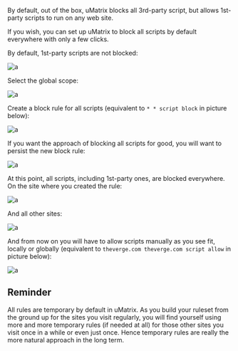By default, out of the box, uMatrix blocks all 3rd-party script, but allows 1st-party scripts to run on any web site.

If you wish, you can set up uMatrix to block all scripts by default everywhere with only a few clicks.

By default, 1st-party scripts are not blocked:

![a](https://user-images.githubusercontent.com/585534/33189052-21868182-d06d-11e7-9447-69a2f12334c4.png)

Select the global scope:

![a](https://user-images.githubusercontent.com/585534/33189061-3a4bea9a-d06d-11e7-99ba-ab95c50f5484.png)

Create a block rule for all scripts (equivalent to `* * script block` in picture below):

![a](https://user-images.githubusercontent.com/585534/33189068-52538652-d06d-11e7-9f3a-3329d0bd74ab.png)

If you want the approach of blocking all scripts for good, you will want to persist the new block rule:

![a](https://user-images.githubusercontent.com/585534/33189093-9d7f32ac-d06d-11e7-9b54-728b7cb048f1.png)

At this point, all scripts, including 1st-party ones, are blocked everywhere. On the site where you created the rule:

![a](https://user-images.githubusercontent.com/585534/33189108-bf860420-d06d-11e7-8617-08f7b9e2b96f.png)

And all other sites:

![a](https://user-images.githubusercontent.com/585534/33189144-123ff018-d06e-11e7-82f2-62920f864660.png)

And from now on you will have to allow scripts manually as you see fit, locally or globally (equivalent to `theverge.com theverge.com script allow` in picture below):

![a](https://user-images.githubusercontent.com/585534/33189212-aab6c5ce-d06e-11e7-9975-a1657fbe7eb9.png)

## Reminder

All rules are temporary by default in uMatrix. As you build your ruleset from the ground up for the sites you visit regularly, you will find yourself using more and more temporary rules (if needed at all) for those other sites you visit once in a while or even just once. Hence temporary rules are really the more natural approach in the long term.